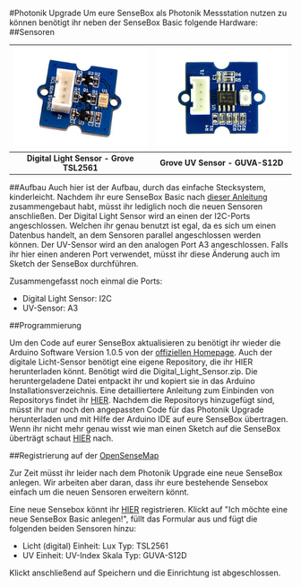 #Photonik Upgrade
Um eure SenseBox als Photonik Messstation nutzen zu können benötigt ihr neben der SenseBox Basic folgende Hardware:
##Sensoren


|![Digital Light Sensor - Grove TSL2561](images/digitallight.jpg "Digital Light Sensor - Grove TSL2561")|![Grove UV Sensor - GUVA-S12D](images/uvsensor_resized.jpg "Grove UV Sensor - GUVA-S12D")|
|:--------:|:--------:|
|**Digital Light Sensor - Grove TSL2561**|**Grove UV Sensor - GUVA-S12D**|

##Aufbau
Auch hier ist der Aufbau, durch das einfache Stecksystem, kinderleicht. Nachdem ihr eure SenseBox Basic nach [dieser Anleitung](https://github.com/sensebox/OER/blob/master/SenseBoxBasic.md) zusammengebaut habt, müsst ihr lediglich noch die neuen Sensoren anschließen.
Der Digital Light Sensor wird an einen der I2C-Ports angeschlossen. Welchen ihr genau benutzt ist egal, da es sich um einen Datenbus handelt, an dem Sensoren parallel angeschlossen werden können.
Der UV-Sensor wird an den analogen Port A3 angeschlossen. Falls ihr hier einen anderen Port verwendet, müsst ihr diese Änderung auch im Sketch der SenseBox durchführen.

Zusammengefasst noch einmal die Ports:
- Digital Light Sensor:    I2C
- UV-Sensor:               A3

##Programmierung

Um den Code auf eurer SenseBox aktualisieren zu benötigt ihr wieder die Arduino Software Version 1.0.5 von der [offiziellen Homepage](http://www.arduino.cc). Auch der digitale Licht-Sensor benötigt eine eigene Repository, die ihr HIER herunterladen könnt. Benötigt wird die Digital_Light_Sensor.zip. Die heruntergeladene Datei entpackt ihr und kopiert sie in das Arduino Installationsverzeichnis. Eine detailliertere Anleitung zum Einbinden von Repositorys findet ihr [HIER](https://github.com/sensebox/OER/blob/master/SenseBoxBasic.md).
Nachdem die Repositorys hinzugefügt sind, müsst ihr nur noch den angepassten Code für das Photonik Upgrade herunterladen und mit Hilfe der Arduino IDE auf eure SenseBox übertragen. Wenn ihr nicht mehr genau wisst wie man einen Sketch auf die SenseBox überträgt schaut [HIER](https://github.com/sensebox/OER/blob/master/SenseBoxBasic.md) nach.

##Registrierung auf der [OpenSenseMap](www.opensensemap.org)

Zur Zeit müsst ihr leider nach dem Photonik Upgrade eine neue SenseBox anlegen. Wir arbeiten aber daran, dass ihr eure bestehende Sensebox einfach um die neuen Sensoren erweitern könnt. 

Eine neue Sensebox könnt ihr [HIER](http://opensensemap.org/#/register) registrieren. Klickt auf "Ich möchte eine neue SenseBox Basic anlegen!", füllt das Formular aus und fügt die folgenden beiden Sensoren hinzu:
- Licht (digital)         Einheit: Lux                   Typ: TSL2561
- UV                       Einheit: UV-Index Skala        Typ: GUVA-S12D

Klickt anschließend auf Speichern und die Einrichtung ist abgeschlossen.



